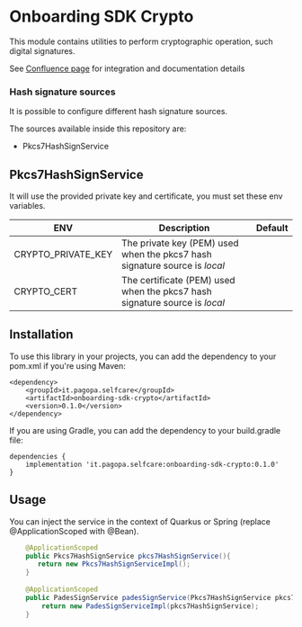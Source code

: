 # Onboarding SDK Crypto

This module contains utilities to perform cryptographic operation, such digital signatures.

See [Confluence page](https://pagopa.atlassian.net/wiki/spaces/SCP/pages/616857618/Firma+digitale+per+mezzo+dei+servizi+di+Aruba)
for integration and documentation details


### Hash signature sources

It is possible to configure different hash signature sources.

The sources available inside this repository are:

* Pkcs7HashSignService

## Pkcs7HashSignService

It will use the provided private key and certificate, you must set these env variables.

| ENV                  | Description                                                                     | Default |
|----------------------|---------------------------------------------------------------------------------|---------|
| CRYPTO_PRIVATE_KEY   | The private key (PEM) used when the pkcs7 hash signature source is <i>local</i> |         |
| CRYPTO_CERT          | The certificate (PEM) used when the pkcs7 hash signature source is <i>local</i> |         |


## Installation

To use this library in your projects, you can add the dependency to your pom.xml if you're using Maven:

```shell script
<dependency>
    <groupId>it.pagopa.selfcare</groupId>
    <artifactId>onboarding-sdk-crypto</artifactId>
    <version>0.1.0</version>
</dependency>
```
If you are using Gradle, you can add the dependency to your build.gradle file:

```shell script
dependencies {
    implementation 'it.pagopa.selfcare:onboarding-sdk-crypto:0.1.0'
}
```

## Usage

You can inject the service in the context of Quarkus or Spring (replace @ApplicationScoped with @Bean).

```java script
    @ApplicationScoped
    public Pkcs7HashSignService pkcs7HashSignService(){
       return new Pkcs7HashSignServiceImpl();
    }
    
    @ApplicationScoped
    public PadesSignService padesSignService(Pkcs7HashSignService pkcs7HashSignService){
        return new PadesSignServiceImpl(pkcs7HashSignService);
    }
 ```
